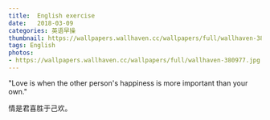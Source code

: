 ```yaml
---
title:  English exercise
date:   2018-03-09
categories: 英语早操
thumbnail: https://wallpapers.wallhaven.cc/wallpapers/full/wallhaven-380977.jpg
tags: English
photos:
- https://wallpapers.wallhaven.cc/wallpapers/full/wallhaven-380977.jpg
---
```


"Love is when the other person's happiness is more important than your own."
<p>情是君喜胜于己欢。</p>
